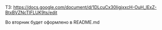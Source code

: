 ТЗ:
https://docs.google.com/document/d/1DLcuCx30IigjxxcH-OuH_lExZ-BtxBVZNcTIFLUK9ts/edit

Во вторник будет оформлено в README.md
